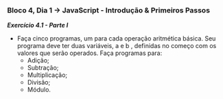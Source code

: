 ### Bloco 4, Dia 1 -> JavaScript - Introdução & Primeiros Passos

_**Exercício 4.1 - Parte I**_
 - Faça cinco programas, um para cada operação aritmética básica. Seu programa deve ter duas variáveis, a e b , definidas no começo com os valores que serão operados. Faça programas para:
    - Adição;
    - Subtração;
    - Multiplicação;
    - Divisão;
    - Módulo.